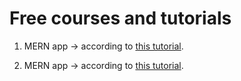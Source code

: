 # Free courses and tutorials

1. MERN app -> according to [this tutorial](https://www.youtube.com/watch?v=_2Nid40Jbgc).

2. MERN app -> according to [this tutorial](https://www.youtube.com/watch?v=IUPHbf9cw74).
